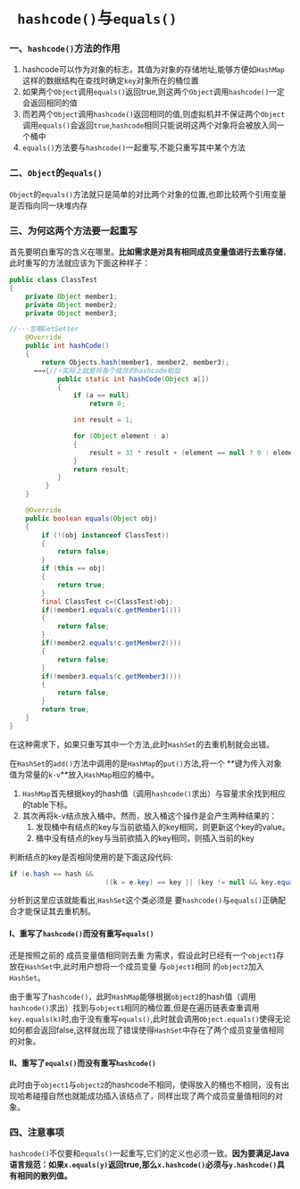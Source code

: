 # ` hashcode()`与`equals()`

### 一、`hashcode()`方法的作用

1. hashcode可以作为对象的标志，其值为对象的存储地址,能够方便如`HashMap`这样的数据结构在查找时确定`key`对象所在的桶位置
2. 如果两个`Object`调用`equals()`返回true,则这两个`Object`调用`hashcode()`一定会返回相同的值
3. 而若两个`Object`调用`hashcode()`返回相同的值,则虚拟机并不保证两个`Object`调用`equals()`会返回`true`,`hashcode`相同只能说明这两个对象将会被放入同一个桶中
4. `equals()`方法要与`hashcode()`一起重写,不能只重写其中某个方法

### 二、`Object`的`equals()`

`Object`的`equals()`方法就只是简单的对比两个对象的位置,也即比较两个引用变量是否指向同一块堆内存

### 三、为何这两个方法要一起重写

首先要明白重写的含义在哪里。**比如需求是对具有相同成员变量值进行去重存储**，此时重写的方法就应该为下面这种样子：

```java
public class ClassTest
{
    private Object member1;
    private Object member2;
    private Object member3;

//···忽略GetSetter
    @Override
    public int hashCode()
    {
        return Objects.hash(member1, member2, member3);
      →→→{//⭐实际上就是将各个成员的hashcode相加
            public static int hashCode(Object a[]) 
            {
        		if (a == null)
            		return 0;

        		int result = 1;

        		for (Object element : a)
                {
                    result = 31 * result + (element == null ? 0 : element.hashCode());
                }
        		return result;
    		}
    	 }
    }

    @Override
    public boolean equals(Object obj)
    {
        if (!(obj instanceof ClassTest))
        {
            return false;
        }
        if (this == obj)
        {
            return true;
        }
        final ClassTest c=(ClassTest)obj;
        if(!member1.equals(c.getMember1()))
        {
            return false;
        }
        if(!member2.equals(c.getMember2()))
        {
            return false;
        }
        if(!member3.equals(c.getMember3()))
        {
            return false;
        }
        return true;
    }
}

```

在这种需求下，如果只重写其中一个方法,此时`HashSet`的去重机制就会出错。

在`HashSet`的`add()`方法中调用的是`HashMap`的`put()`方法,将一个 **键为传入对象 值为常量的`k-v`**放入`HashMap`相应的桶中。

1. `HashMap`首先根据key的hash值（调用`hashcode()`求出）与容量求余找到相应的table下标。
2. 其次再将k-v结点放入桶中。然而，放入桶这个操作是会产生两种结果的：
   1. 发现桶中有结点的key与当前欲插入的key相同，则更新这个key的value。
   2. 桶中没有结点的key与当前欲插入的key相同，则插入当前的key

判断结点的key是否相同使用的是下面这段代码:

```java
if (e.hash == hash &&
                        ((k = e.key) == key || (key != null && key.equals(k))))
```

分析到这里应该就能看出,`HashSet`这个类必须是 要`hashcode()`与`equals()`正确配合才能保证其去重机制。

#### Ⅰ、重写了`hashcode()`而没有重写`equals()`

还是按照之前的 成员变量值相同则去重 为需求，假设此时已经有一个`object1`存放在`HashSet`中,此时用户想将一个成员变量 与`object1`相同 的`object2`加入`HashSet`。

由于重写了`hashcode()`，此时`HashMap`能够根据`object2`的hash值（调用`hashcode()`求出）找到与`object1`相同的桶位置,但是在遍历链表查重调用`key.equals(k)`时,由于没有重写`equals()`,此时就会调用`Object.equals()`使得无论如何都会返回false,这样就出现了错误使得`HashSet`中存在了两个成员变量值相同的对象。

#### Ⅱ、重写了`equals()`而没有重写`hashcode()`

此时由于`object1`与`object2`的hashcode不相同，使得放入的桶也不相同，没有出现哈希碰撞自然也就能成功插入该结点了，同样出现了两个成员变量值相同的对象。

### 四、注意事项

`hashcode()`不仅要和`equals()`一起重写,它们的定义也必须一致。**因为要满足Java语言规范：如果`x.equals(y)`返回true,那么`x.hashcode()`必须与`y.hashcode()`具有相同的散列值。**